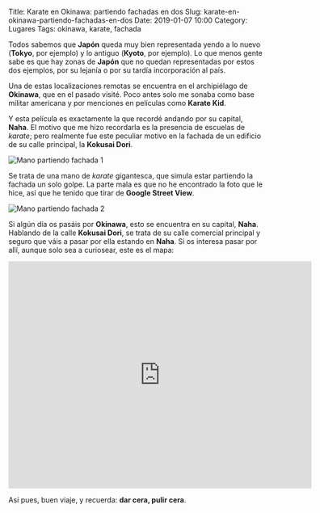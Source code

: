 Title: Karate en Okinawa: partiendo fachadas en dos
Slug: karate-en-okinawa-partiendo-fachadas-en-dos
Date: 2019-01-07 10:00
Category: Lugares
Tags: okinawa, karate, fachada



Todos sabemos que **Japón** queda muy bien representada yendo a lo nuevo (**Tokyo**, por ejemplo) y lo antiguo (**Kyoto**, por ejemplo). Lo que menos gente sabe es que hay zonas de **Japón** que no quedan representadas por estos dos ejemplos, por su lejanía o por su tardía incorporación al país.

Una de estas localizaciones remotas se encuentra en el archipiélago de **Okinawa**, que en el pasado visité. Poco antes solo me sonaba como base militar americana y por menciones en películas como **Karate Kid**.

Y esta película es exactamente la que recordé andando por su capital, **Naha**. El motivo que me hizo recordarla es la presencia de escuelas de *karate*; pero realmente fue este peculiar motivo en la fachada de un edificio de su calle principal, la **Kokusai Dori**.

![Mano partiendo fachada 1]({filename}/images/karate_mano_fachada_1.jpg)

Se trata de una mano de *karate* gigantesca, que simula estar partiendo la fachada un solo golpe. La parte mala es que no he encontrado la foto que le hice, así que he tenido que tirar de **Google Street View**.

![Mano partiendo fachada 2]({filename}/images/karate_mano_fachada_2.jpg)

Si algún día os pasáis por **Okinawa**, esto se encuentra en su capital, **Naha**. Hablando de la calle **Kokusai Dori**, se trata de su calle comercial principal y seguro que váis a pasar por ella estando en **Naha**. Si os interesa pasar por allí, aunque solo sea a curiosear, este es el mapa:

<iframe src="https://www.google.com/maps/embed?pb=!1m18!1m12!1m3!1d894.841898126962!2d127.69082482920801!3d26.217242998964526!2m3!1f0!2f0!3f0!3m2!1i1024!2i768!4f13.1!3m3!1m2!1s0x0%3A0x0!2zMjbCsDEzJzAyLjEiTiAxMjfCsDQxJzI4LjkiRQ!5e0!3m2!1ses!2ses!4v1541605481784" width="600" height="450" frameborder="0" style="border:0" allowfullscreen></iframe>

Así pues, buen viaje, y recuerda: **dar cera, pulir cera**.
